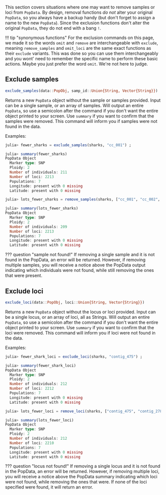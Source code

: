 This section covers situations where one may want to remove samples or loci from `PopData`. By design, removal functions _do not_ alter your original `PopData`, so you always have a backup handy (but don't forget to assign a name to the new `PopData`). Since the exclusion functions don't alter the original `PopData`, they do not end with a bang `!`. 

!!! tip "synonymous functions"
    For the exclusion commands on this page, we made it so the words `omit` and `remove` are interchangeable with `exclude`, meaning  `remove_samples` and `omit_loci` are the same exact functions as their `exclude` variants. This was done so you can use them interchangeably and you wont' need to remember the specific name to perform these basic actions. Maybe you just prefer the word `omit`. We're not here to judge.

## Exclude samples

```julia
exclude_samples(data::PopObj, samp_id::Union{String, Vector{String}})
```

Returns a new `PopData` object without the sample or samples provided. Input can be a single sample, or an array of samples. Will output an entire `PopData`, so use a semicolon after the command if you don't want the entire object printed to your screen. Use `summary`  if you want to confirm that the samples were removed. This command will inform you if samples were not found in the data. 

Examples:

``` julia tab="single individual"
julia> fewer_sharks = exclude_samples(sharks, "cc_001") ;

julia> summary(fewer_sharks)
PopData Object
  Marker type: SNP
  Ploidy: 2
  Number of individuals: 211
  Number of loci: 2213
  Populations: 7
  Longitude: present with 0 missing
  Latitude: present with 0 missing
```

``` julia tab="multiple individuals"
julia> lots_fewer_sharks = remove_samples(sharks, ["cc_001", "cc_002", "cc_003"]) ; 

julia> summary(lots_fewer_sharks)
PopData Object
  Marker type: SNP
  Ploidy: 2
  Number of individuals: 209
  Number of loci: 2213
  Populations: 7
  Longitude: present with 0 missing
  Latitude: present with 0 missing
```

??? question "sample not found!"
    If removing a single sample and it is not found in the PopData, an error will be returned. However, if removing multiple samples, you will receive a notice above the PopData output indicating which individuals were not found, while still removing the ones that were present.



## Exclude loci

```julia
exclude_loci(data::PopObj, loci::Union{String, Vector{String}})
```

Returns a new `PopData` object without the locus or loci provided. Input can be a single locus, or an array of loci, all as Strings. Will output an entire `PopData`, so use a semicolon after the command if you don't want the entire object printed to your screen. Use `summary`  if you want to confirm that the loci were removed. This command will inform you if loci were not found in the data.

Examples:

``` julia tab="single locus"
julia> fewer_shark_loci = exclude_loci(sharks, "contig_475") ;

julia> summary(fewer_shark_loci)
PopData Object
  Marker type: SNP
  Ploidy: 2
  Number of individuals: 212
  Number of loci: 2212
  Populations: 7
  Longitude: present with 0 missing
  Latitude: present with 0 missing
```

``` julia tab="multiple loci"
julia> lots_fewer_loci = remove_loci(sharks, ["contig_475", "contig_2784", "contig_8065"]) ; 

julia> summary(lots_fewer_loci)
PopData Object
  Marker type: SNP
  Ploidy: 2
  Number of individuals: 212
  Number of loci: 2210
  Populations: 7
  Longitude: present with 0 missing
  Latitude: present with 0 missing
```

??? question "locus not found!"
    If removing a single locus and it is not found in the PopData, an error will be returned. However, if removing multiple loci, you will receive a notice above the PopData summary indicating which loci were not found, while removing the ones that were. If none of the loci specified were found, it will return an error.